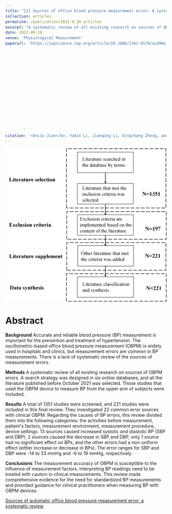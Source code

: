 ```yaml
---
title: "[2] Sources of office blood pressure measurement error: A systematic review "
collection: articles
permalink: /publication/2022-9-20_articles
excerpt: "A systematic review of all existing research on sources of OBPM errors. A search strategy was designed in six online databases, and all the literature published before October 2021 was selected. Those studies that used the OBPM device to measure BP from the upper arm of subjects were included.<br/><br/><img src='/images/PMEA.jpg'><br/>"
date: 2022-09-20
venue: 'Physiological Measurement'
paperurl: 'https://iopscience.iop.org/article/10.1088/1361-6579/ac890e
        
        
        
        
        
        
        
        
        
        
        
        
        
        
        
        ' 
citation: '<b>Liu Jian</b>, Yumin Li, Jianqing Li, Dingchang Zheng, and Chengyu Liu. "Sources of automatic office blood pressure measurement error: a systematic review." Physiological Measurement 43, no. 9 (2022): 09TR02.'
---
```


![](/images/PMEA.jpg)

Abstract
==========
**Background**
Accurate and reliable blood pressure (BP) measurement is important for the prevention and treatment of hypertension. The oscillometric-based office blood pressure measurement (OBPM) is widely used in hospitals and clinics, but measurement errors are common in BP measurements. There is a lack of systematic review of the sources of measurement errors.

**Methods**
A systematic review of all existing research on sources of OBPM errors. A search strategy was designed in six online databases, and all the literature published before October 2021 was selected. Those studies that used the OBPM device to measure BP from the upper arm of subjects were included. 

**Results**
A total of 1351 studies were screened, and 221 studies were included in this final review. They investigated 22 common error sources with clinical OBPM. Regarding the causes of BP errors, this review divided them into the following categories: the activities before measurement, patient's factors, measurement environment, measurement procedure, device settings. 13 sources caused increased systolic and diastolic BP (SBP and DBP), 2 sources caused the decrease in SBP and DBP, only 1 source had no significant effect on BPs, and the other errors had a non-uniform effect (either increase or decrease in BPs). The error ranges for SBP and DBP were -14 to 33 mmHg and -6 to 19 mmHg, respectively.

**Conclusions**
The measurement accuracy of OBPM is susceptible to the influence of measurement factors.  Interpreting  BP readings need to be treated with caution in clinical measurements. This review made comprehensive evidence for the need for standardized BP measurements and provided guidance for clinical practitioners when measuring BP with OBPM devices.
<dl>
	<script type="text/javascript" src="//cdn.plu.mx/widget-details.js"></script>
	<a href="https://plu.mx/plum/a/?doi= 10.1088/1361-6579/ac890e" class="plumx-details" data-site="plum" data-hide-when-empty="true">Sources of automatic office blood pressure measurement error: a systematic review</a>
</dl>

<dl>
	<script type="text/javascript" src="https://d1bxh8uas1mnw7.cloudfront.net/assets/embed.js"></script><div class="altmetric-embed" data-badge-type="donut" data-altmetric-id="159566645"></div>
</dl>
